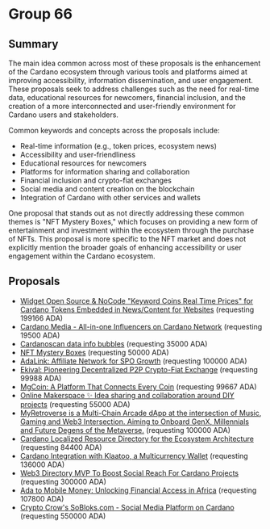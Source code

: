 
# Group 66

## Summary

The main idea common across most of these proposals is the enhancement of the Cardano ecosystem through various tools and platforms aimed at improving accessibility, information dissemination, and user engagement. These proposals seek to address challenges such as the need for real-time data, educational resources for newcomers, financial inclusion, and the creation of a more interconnected and user-friendly environment for Cardano users and stakeholders.

Common keywords and concepts across the proposals include:
- Real-time information (e.g., token prices, ecosystem news)
- Accessibility and user-friendliness
- Educational resources for newcomers
- Platforms for information sharing and collaboration
- Financial inclusion and crypto-fiat exchanges
- Social media and content creation on the blockchain
- Integration of Cardano with other services and wallets

One proposal that stands out as not directly addressing these common themes is "NFT Mystery Boxes," which focuses on providing a new form of entertainment and investment within the ecosystem through the purchase of NFTs. This proposal is more specific to the NFT market and does not explicitly mention the broader goals of enhancing accessibility or user engagement within the Cardano ecosystem.

## Proposals
* [Widget Open Source & NoCode "Keyword Coins Real Time Prices" for Cardano Tokens Embedded in News/Content for Websites](https://cardano.ideascale.com/c/idea/111650) (requesting 199166 ADA)
* [Cardano Media - All-in-one Influencers on Cardano Network](https://cardano.ideascale.com/c/idea/114105) (requesting 19500 ADA)
* [Cardanoscan data info bubbles](https://cardano.ideascale.com/c/idea/113183) (requesting 35000 ADA)
* [NFT Mystery Boxes](https://cardano.ideascale.com/c/idea/110954) (requesting 50000 ADA)
* [AdaLink: Affiliate Network for SPO Growth](https://cardano.ideascale.com/c/idea/114062) (requesting 100000 ADA)
* [Ekival: Pioneering Decentralized P2P Crypto-Fiat Exchange](https://cardano.ideascale.com/c/idea/112864) (requesting 99988 ADA)
* [MgCoin: A Platform That Connects Every Coin](https://cardano.ideascale.com/c/idea/111688) (requesting 99667 ADA)
* [Online Makerspace ✨ Idea sharing and collaboration around DIY projects](https://cardano.ideascale.com/c/idea/110576) (requesting 55000 ADA)
* [MyRetroverse is a Multi-Chain Arcade dApp at the intersection of Music, Gaming and Web3 Intersection. Aiming to Onboard GenX, Millennials and Future Degens of the Metaverse.](https://cardano.ideascale.com/c/idea/114564) (requesting 100000 ADA)
* [Cardano Localized Resource Directory for the Ecosystem Architecture](https://cardano.ideascale.com/c/idea/113449) (requesting 84400 ADA)
* [Cardano Integration with Klaatoo, a Multicurrency Wallet](https://cardano.ideascale.com/c/idea/113866) (requesting 136000 ADA)
* [Web3 Directory MVP To Boost Social Reach For Cardano Projects](https://cardano.ideascale.com/c/idea/111559) (requesting 300000 ADA)
* [Ada to Mobile Money: Unlocking Financial Access in Africa](https://cardano.ideascale.com/c/idea/110183) (requesting 107800 ADA)
* [Crypto Crow's SoBloks.com - Social Media Platform on Cardano](https://cardano.ideascale.com/c/idea/110298) (requesting 550000 ADA)
